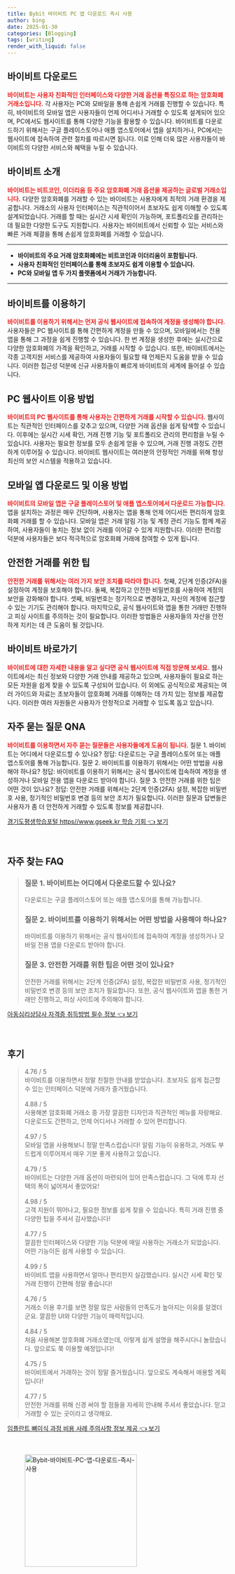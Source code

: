 ```yaml
---
title: Bybit 바이비트 PC 앱 다운로드 즉시 사용
author: bing
date: 2025-01-30
categories: [Blogging]
tags: [writing]
render_with_liquid: false
---
```



<h2 id='바이비트 다운로드'>바이비트 다운로드</h2>

<p><b><span style="color: #ee2323;">바이비트는 사용자 친화적인 인터페이스와 다양한 거래 옵션을 특징으로 하는 암호화폐 거래소입니다.</span></b> 각 사용자는 PC와 모바일을 통해 손쉽게 거래를 진행할 수 있습니다. 특히, 바이비트의 모바일 앱은 사용자들이 언제 어디서나 거래할 수 있도록 설계되어 있으며, PC에서도 웹사이트를 통해 다양한 기능을 활용할 수 있습니다. 바이비트를 다운로드하기 위해서는 구글 플레이스토어나 애플 앱스토어에서 앱을 설치하거나, PC에서는 웹사이트에 접속하여 관련 절차를 따르시면 됩니다. 이로 인해 더욱 많은 사용자들이 바이비트의 다양한 서비스와 혜택을 누릴 수 있습니다.</p>

<h2 id='바이비트 소개'>바이비트 소개</h2>

<p><b><span style="color: #ee2323;">바이비트는 비트코인, 이더리움 등 주요 암호화폐 거래 옵션을 제공하는 글로벌 거래소입니다.</span></b> 다양한 암호화폐를 거래할 수 있는 바이비트는 사용자에게 최적의 거래 환경을 제공합니다. 거래소의 사용자 인터페이스는 직관적이어서 초보자도 쉽게 이해할 수 있도록 설계되었습니다. 거래를 할 때는 실시간 시세 확인이 가능하며, 포트폴리오를 관리하는 데 필요한 다양한 도구도 지원합니다. 사용자는 바이비트에서 신뢰할 수 있는 서비스와 빠른 거래 체결을 통해 손쉽게 암호화폐를 거래할 수 있습니다.</p>

<hr />

<ul>
    <li><b>바이비트의 주요 거래 암호화폐에는 비트코인과 이더리움이 포함됩니다.</b></li>
    <li><b>사용자 친화적인 인터페이스를 통해 초보자도 쉽게 이용할 수 있습니다.</b></li>
    <li><b>PC와 모바일 앱 두 가지 플랫폼에서 거래가 가능합니다.</b></li>
</ul>

<hr />

<h2 id='바이비트를 이용하기'>바이비트를 이용하기</h2>

<p><b><span style="color: #ee2323;">바이비트를 이용하기 위해서는 먼저 공식 웹사이트에 접속하여 계정을 생성해야 합니다.</span></b> 사용자들은 PC 웹사이트를 통해 간편하게 계정을 만들 수 있으며, 모바일에서는 전용 앱을 통해 그 과정을 쉽게 진행할 수 있습니다. 한 번 계정을 생성한 후에는 실시간으로 다양한 암호화폐의 가격을 확인하고, 거래를 시작할 수 있습니다. 또한, 바이비트에서는 각종 고객지원 서비스를 제공하여 사용자들이 필요할 때 언제든지 도움을 받을 수 있습니다. 이러한 접근성 덕분에 신규 사용자들이 빠르게 바이비트의 세계에 들어설 수 있습니다.</p>

<h2 id='PC 웹사이트 이용 방법'>PC 웹사이트 이용 방법</h2>

<p><b><span style="color: #ee2323;">바이비트의 PC 웹사이트를 통해 사용자는 간편하게 거래를 시작할 수 있습니다.</span></b> 웹사이트는 직관적인 인터페이스를 갖추고 있으며, 다양한 거래 옵션을 쉽게 탐색할 수 있습니다. 이후에는 실시간 시세 확인, 거래 진행 기능 및 포트폴리오 관리의 편리함을 누릴 수 있습니다. 사용자는 필요한 정보를 모두 손쉽게 얻을 수 있으며, 거래 진행 과정도 간편하게 이루어질 수 있습니다. 바이비트 웹사이트는 여러분의 안정적인 거래를 위해 항상 최신의 보안 시스템을 적용하고 있습니다.</p>

<h2 id='모바일 앱 다운로드 및 이용 방법'>모바일 앱 다운로드 및 이용 방법</h2>

<p><b><span style="color: #ee2323;">바이비트의 모바일 앱은 구글 플레이스토어 및 애플 앱스토어에서 다운로드 가능합니다.</span></b> 앱을 설치하는 과정은 매우 간단하며, 사용자는 앱을 통해 언제 어디서든 편리하게 암호화폐 거래를 할 수 있습니다. 모바일 앱은 거래 알림 기능 및 계정 관리 기능도 함께 제공하여, 사용자들이 놓치는 정보 없이 거래를 이어갈 수 있게 지원합니다. 이러한 편리함 덕분에 사용자들은 보다 적극적으로 암호화폐 거래에 참여할 수 있게 됩니다.</p>

<h2 id='안전한 거래를 위한 팁'>안전한 거래를 위한 팁</h2>

<p><b><span style="color: #ee2323;">안전한 거래를 위해서는 여러 가지 보안 조치를 따라야 합니다.</span></b> 첫째, 2단계 인증(2FA)을 설정하여 계정을 보호해야 합니다. 둘째, 복잡하고 안전한 비밀번호를 사용하여 계정의 보안을 강화해야 합니다. 셋째, 비밀번호는 정기적으로 변경하고, 자신의 계정에 접근할 수 있는 기기도 관리해야 합니다. 마지막으로, 공식 웹사이트와 앱을 통한 거래만 진행하고 피싱 사이트를 주의하는 것이 필요합니다. 이러한 방법들은 사용자들의 자산을 안전하게 지키는 데 큰 도움이 될 것입니다.</p>

<h2 id='바이비트 바로가기'>바이비트 바로가기</h2>

<p><b><span style="color: #ee2323;">바이비트에 대한 자세한 내용을 알고 싶다면 공식 웹사이트에 직접 방문해 보세요.</span></b> 웹사이트에서는 최신 정보와 다양한 거래 안내를 제공하고 있으며, 사용자들이 필요로 하는 모든 자원을 쉽게 찾을 수 있도록 구성되어 있습니다. 이 외에도 공식적으로 제공되는 여러 가이드와 자료는 초보자들이 암호화폐 거래를 이해하는 데 가치 있는 정보를 제공합니다. 이러한 여러 자원들은 사용자가 안정적으로 거래할 수 있도록 돕고 있습니다.</p>

<h2 id='자주 묻는 질문 QNA'>자주 묻는 질문 QNA</h2>

<p><b><span style="color: #ee2323;">바이비트를 이용하면서 자주 묻는 질문들은 사용자들에게 도움이 됩니다.</span></b> 질문 1. 바이비트는 어디에서 다운로드할 수 있나요? 정답: 다운로드는 구글 플레이스토어 또는 애플 앱스토어를 통해 가능합니다. 질문 2. 바이비트를 이용하기 위해서는 어떤 방법을 사용해야 하나요? 정답: 바이비트를 이용하기 위해서는 공식 웹사이트에 접속하여 계정을 생성하거나 모바일 전용 앱을 다운로드 받아야 합니다. 질문 3. 안전한 거래를 위한 팁은 어떤 것이 있나요? 정답: 안전한 거래를 위해서는 2단계 인증(2FA) 설정, 복잡한 비밀번호 사용, 정기적인 비밀번호 변경 등의 보안 조치가 필요합니다. 이러한 질문과 답변들은 사용자가 좀 더 안전하게 거래할 수 있도록 정보를 제공합니다.</p>


<p><a class="click-button" title="경기도평생학습포털 https//www.gseek.kr 학습 기회" href="https://blackassets.github.io/posts/%EA%B2%BD%EA%B8%B0%EB%8F%84%ED%8F%89%EC%83%9D%ED%95%99%EC%8A%B5%ED%8F%AC%ED%84%B8-httpswww.gseek.kr-%ED%95%99%EC%8A%B5-%EA%B8%B0%ED%9A%8C/" rel="dofollow">경기도평생학습포털 https//www.gseek.kr 학습 기회 👈 보기</a></p><br>
<h2 id='자주_찾는_FAQ'>자주 찾는 FAQ</h2>
<div itemscope="" itemtype="https://schema.org/FAQPage"> 
<blockquote> 
<div itemscope="" itemprop="mainEntity" itemtype="https://schema.org/Question"> 
<h3 itemprop="name">질문 1. 바이비트는 어디에서 다운로드할 수 있나요?</h3> 
<div itemscope="" itemprop="acceptedAnswer" itemtype="https://schema.org/Answer"> 
<span itemprop="text"> 
<p>다운로드는 구글 플레이스토어 또는 애플 앱스토어를 통해 가능합니다.</p> 
</span> 
</div> 
</div> 
<div itemscope="" itemprop="mainEntity" itemtype="https://schema.org/Question"> 
<h3 itemprop="name">질문 2. 바이비트를 이용하기 위해서는 어떤 방법을 사용해야 하나요?</h3> 
<div itemscope="" itemprop="acceptedAnswer" itemtype="https://schema.org/Answer"> 
<span itemprop="text"> 
<p>바이비트를 이용하기 위해서는 공식 웹사이트에 접속하여 계정을 생성하거나 모바일 전용 앱을 다운로드 받아야 합니다.</p> 
</span> 
</div> 
</div> 
<div itemscope="" itemprop="mainEntity" itemtype="https://schema.org/Question"> 
<h3 itemprop="name">질문 3. 안전한 거래를 위한 팁은 어떤 것이 있나요?</h3> 
<div itemscope="" itemprop="acceptedAnswer" itemtype="https://schema.org/Answer"> 
<span itemprop="text"> 
<p>안전한 거래를 위해서는 2단계 인증(2FA) 설정, 복잡한 비밀번호 사용, 정기적인 비밀번호 변경 등의 보안 조치가 필요합니다. 또한, 공식 웹사이트와 앱을 통한 거래만 진행하고, 피싱 사이트에 주의해야 합니다.</p> 
</span> 
</div> 
</div> 
</blockquote> 
</div>
<p><a class="click-button" title="아동심리상담사 자격증 취득방법 필수 정보" href="https://blackassets.github.io/posts/%EC%95%84%EB%8F%99%EC%8B%AC%EB%A6%AC%EC%83%81%EB%8B%B4%EC%82%AC-%EC%9E%90%EA%B2%A9%EC%A6%9D-%EC%B7%A8%EB%93%9D%EB%B0%A9%EB%B2%95-%ED%95%84%EC%88%98-%EC%A0%95%EB%B3%B4/" rel="dofollow">아동심리상담사 자격증 취득방법 필수 정보 👈 보기</a></p><br>
<h2 id='후기'>후기</h2>
<div itemscope itemtype="https://schema.org/Product">
  <blockquote>
  <div itemprop="review" itemscope itemtype="https://schema.org/Review">
      <div itemprop="reviewRating" itemscope itemtype="https://schema.org/Rating"> <span itemprop="ratingValue">4.76</span> / <span itemprop="bestRating">5</span> </div>
      <span itemprop="reviewBody">바이비트를 이용하면서 정말 친절한 안내를 받았습니다. 초보자도 쉽게 접근할 수 있는 인터페이스 덕분에 거래가 즐거웠습니다.</span>
  </div>
  <br>
  <div itemprop="review" itemscope itemtype="https://schema.org/Review">
      <div itemprop="reviewRating" itemscope itemtype="https://schema.org/Rating"> <span itemprop="ratingValue">4.88</span> / <span itemprop="bestRating">5</span> </div>
      <span itemprop="reviewBody">사용해본 암호화폐 거래소 중 가장 깔끔한 디자인과 직관적인 메뉴를 자랑해요. 다운로드도 간편하고, 언제 어디서나 거래할 수 있어 편리합니다.</span>
  </div>
  <br>
  <div itemprop="review" itemscope itemtype="https://schema.org/Review">
      <div itemprop="reviewRating" itemscope itemtype="https://schema.org/Rating"> <span itemprop="ratingValue">4.97</span> / <span itemprop="bestRating">5</span> </div>
      <span itemprop="reviewBody">모바일 앱을 사용해보니 정말 만족스럽습니다! 알림 기능이 유용하고, 거래도 부드럽게 이루어져서 매우 기분 좋게 사용하고 있습니다.</span>
  </div>
  <br>
  <div itemprop="review" itemscope itemtype="https://schema.org/Review">
      <div itemprop="reviewRating" itemscope itemtype="https://schema.org/Rating"> <span itemprop="ratingValue">4.79</span> / <span itemprop="bestRating">5</span> </div>
      <span itemprop="reviewBody">바이비트는 다양한 거래 옵션이 마련되어 있어 만족스럽습니다. 그 덕에 투자 선택의 폭이 넓어져서 좋았어요!</span>
  </div>
  <br>
  <div itemprop="review" itemscope itemtype="https://schema.org/Review">
      <div itemprop="reviewRating" itemscope itemtype="https://schema.org/Rating"> <span itemprop="ratingValue">4.98</span> / <span itemprop="bestRating">5</span> </div>
      <span itemprop="reviewBody">고객 지원이 뛰어나고, 필요한 정보를 쉽게 찾을 수 있습니다. 특히 거래 진행 중 다양한 팁을 주셔서 감사했습니다!</span>
  </div>
  <br>
  <div itemprop="review" itemscope itemtype="https://schema.org/Review">
      <div itemprop="reviewRating" itemscope itemtype="https://schema.org/Rating"> <span itemprop="ratingValue">4.77</span> / <span itemprop="bestRating">5</span> </div>
      <span itemprop="reviewBody">깔끔한 인터페이스와 다양한 기능 덕분에 매일 사용하는 거래소가 되었습니다. 어떤 기능이든 쉽게 사용할 수 있습니다.</span>
  </div>
  <br>
  <div itemprop="review" itemscope itemtype="https://schema.org/Review">
      <div itemprop="reviewRating" itemscope itemtype="https://schema.org/Rating"> <span itemprop="ratingValue">4.99</span> / <span itemprop="bestRating">5</span> </div>
      <span itemprop="reviewBody">바이비트 앱을 사용하면서 얼마나 편리한지 실감했습니다. 실시간 시세 확인 및 거래 진행이 간편해 정말 좋습니다!</span>
  </div>
  <br>
  <div itemprop="review" itemscope itemtype="https://schema.org/Review">
      <div itemprop="reviewRating" itemscope itemtype="https://schema.org/Rating"> <span itemprop="ratingValue">4.76</span> / <span itemprop="bestRating">5</span> </div>
      <span itemprop="reviewBody">거래소 이용 후기를 보면 정말 많은 사람들의 만족도가 높아지는 이유를 알겠더군요. 깔끔한 UI와 다양한 기능이 매력적입니다.</span>
  </div>
  <br>
  <div itemprop="review" itemscope itemtype="https://schema.org/Review">
      <div itemprop="reviewRating" itemscope itemtype="https://schema.org/Rating"> <span itemprop="ratingValue">4.84</span> / <span itemprop="bestRating">5</span> </div>
      <span itemprop="reviewBody">처음 사용해본 암호화폐 거래소였는데, 이렇게 쉽게 설명을 해주시다니 놀랐습니다. 앞으로도 쭉 이용할 예정입니다!</span>
  </div>
  <br>
  <div itemprop="review" itemscope itemtype="https://schema.org/Review">
      <div itemprop="reviewRating" itemscope itemtype="https://schema.org/Rating"> <span itemprop="ratingValue">4.75</span> / <span itemprop="bestRating">5</span> </div>
      <span itemprop="reviewBody">바이비트에서 거래하는 것이 정말 즐거웠습니다. 앞으로도 계속해서 애용할 계획입니다!</span>
  </div>
  <br>
  <div itemprop="review" itemscope itemtype="https://schema.org/Review">
      <div itemprop="reviewRating" itemscope itemtype="https://schema.org/Rating"> <span itemprop="ratingValue">4.77</span> / <span itemprop="bestRating">5</span> </div>
      <span itemprop="reviewBody">안전한 거래를 위해 신경 써야 할 점들을 자세히 안내해 주셔서 좋았습니다. 믿고 거래할 수 있는 곳이라고 생각해요.</span>
  </div>
  </blockquote>
</div>
<p><a class="click-button" title="임플란트 뼈이식 과정 비용 사례 주의사항 정보 제공" href="https://blackassets.github.io/posts/%EC%9E%84%ED%94%8C%EB%9E%80%ED%8A%B8-%EB%BC%88%EC%9D%B4%EC%8B%9D-%EA%B3%BC%EC%A0%95-%EB%B9%84%EC%9A%A9-%EC%82%AC%EB%A1%80-%EC%A3%BC%EC%9D%98%EC%82%AC%ED%95%AD-%EC%A0%95%EB%B3%B4-%EC%A0%9C%EA%B3%B5/" rel="dofollow">임플란트 뼈이식 과정 비용 사례 주의사항 정보 제공 👈 보기</a></p><br>
<figure class="image"><img src="https://blackassets.github.io/assets/img/thumbnail/Bybit-바이비트-PC-앱-다운로드-즉시-사용.webp" alt="Bybit-바이비트-PC-앱-다운로드-즉시-사용" width="256" height="256"></figure>